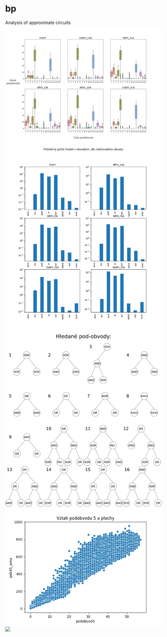 # bp
Analysis of approximate circuits
![](images/boxplot.png)
![](images/gates_bar.png)
![](images/hlede_podobvody.png)
![](images/podobvodarea5.png)
![](images/tabulky.png)
